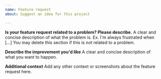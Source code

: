 ```yaml
---
name: Feature request
about: Suggest an idea for this project

---
```


**Is your feature request related to a problem? Please describe.**
A clear and concise description of what the problem is. Ex. I'm always frustrated when [...]
You may delete this section if this is *not* related to a problem.

**Describe the improvement you'd like**
A clear and concise description of what you want to happen.

**Additional context**
Add any other context or screenshots about the feature request here.

